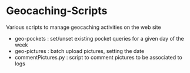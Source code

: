 # Geocaching-Scripts 

Various scripts to manage geocaching activities on the web site

  * geo-pockets : set/unset existing pocket queries for a given day of the week
  * geo-pictures : batch upload pictures, setting the date 
  * commentPictures.py : script to comment pictures to be associated to logs
  
